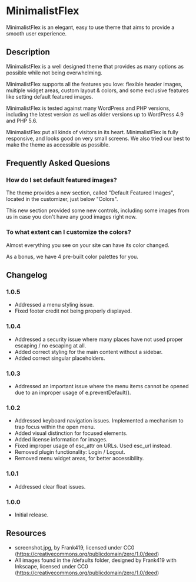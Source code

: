 # MinimalistFlex
MinimalistFlex is an elegant, easy to use theme that aims to 
provide a smooth user experience.

## Description
MinimalistFlex is a well designed theme that provides as 
many options as possible while not being overwhelming.

MinimalistFlex supports all the features you love: flexible header 
images, multiple widget areas, custom layout & colors, and 
some exclusive features like setting default featured images.

MinimalistFlex is tested against many WordPress and PHP versions, 
including the latest version as well as older versions 
up to WordPress 4.9 and PHP 5.6.

MinimalistFlex put all kinds of visitors in its heart. MinimalistFlex is 
fully responsive, and looks good on very small screens. 
We also tried our best to make the theme as accessible as 
possible.

## Frequently Asked Quesions

### How do I set default featured images?

The theme provides a new section, called "Default Featured 
Images", located in the customizer, just below "Colors".

This new section provided some new controls, including some 
images from us in case you don't have any good images right 
now.

### To what extent can I customize the colors?

Almost everything you see on your site can have its color 
changed.

As a bonus, we have 4 pre-built color palettes for you.

## Changelog

### 1.0.5
* Addressed a menu styling issue.
* Fixed footer credit not being properly displayed.

### 1.0.4
* Addressed a security issue where many places have not used proper escaping / no escaping at all.
* Added correct styling for the main content without a sidebar.
* Added correct singular placeholders.

### 1.0.3
* Addressed an important issue where the menu items cannot be opened due to an improper usage of e.preventDefault().

### 1.0.2
* Addressed keyboard navigation issues. Implemented a mechanism to trap focus within the open menu.
* Added visual distinction for focused elements.
* Added license information for images.
* Fixed improper usage of esc_attr on URLs. Used esc_url instead.
* Removed plugin functionality: Login / Logout.
* Removed menu widget areas, for better accessibility.

### 1.0.1
* Addressed clear float issues.

### 1.0.0
* Initial release.

## Resources
* screenshot.jpg, by Frank419, licensed under CC0 (https://creativecommons.org/publicdomain/zero/1.0/deed)
* All images found in the /defaults folder, designed by Frank419 with Inkscape, licensed under CC0 (https://creativecommons.org/publicdomain/zero/1.0/deed)